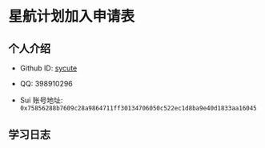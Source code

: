 # 星航计划加入申请表

## 个人介绍

- Github ID: [sycute](https://github.com/sycute)

- QQ: 398910296

- Sui 账号地址: `0x75856288b7609c28a9864711ff30134706050c522ec1d8ba9e40d1833aa16045`

## 学习日志
